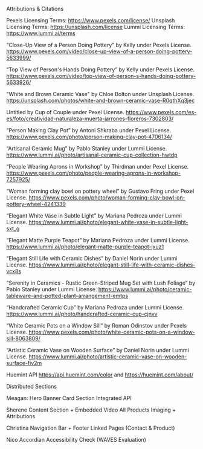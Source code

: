 Attributions & Citations

Pexels Licensing Terms: https://www.pexels.com/license/
Unsplash Licensing Terms: https://unsplash.com/license 
Lummi Licensing Terms: https://www.lummi.ai/terms 

“Close-Up View of a Person Doing Pottery” by Kelly under Pexels License. https://www.pexels.com/video/close-up-view-of-a-person-doing-pottery-5633999/ 

“Top View of Person's Hands Doing Pottery” by Kelly under Pexels License. https://www.pexels.com/video/top-view-of-person-s-hands-doing-pottery-5633926/

"White and Brown Ceramic Vase" by Chloe Bolton under Unsplash License. https://unsplash.com/photos/white-and-brown-ceramic-vase-R0qthXq3jec

Untitled by Cup of Couple under Pexel License. https://www.pexels.com/es-es/foto/creatividad-naturaleza-muerta-jarrones-floreros-7302803/

“Person Making Clay Pot” by Antoni Shkraba under Pexel License.  https://www.pexels.com/photo/person-making-clay-pot-4706134/

“Artisanal Ceramic Mug” by Pablo Stanley under Lummi License. https://www.lummi.ai/photo/artisanal-ceramic-cup-collection-hwtdp

“People Wearing Aprons in Workshop” by Thirdman under Pexel License. https://www.pexels.com/photo/people-wearing-aprons-in-workshop-7257925/

“Woman forming clay bowl on pottery wheel” by Gustavo Fring under Pexel License. https://www.pexels.com/photo/woman-forming-clay-bowl-on-pottery-wheel-4241339

“Elegant White Vase in Subtle Light” by Mariana Pedroza under Lummi License. https://www.lummi.ai/photo/elegant-white-vase-in-subtle-light-sxt_g 

“Elegant Matte Purple Teapot” by Mariana Pedroza under Lummi License. https://www.lummi.ai/photo/elegant-matte-purple-teapot-jxuz1 

“Elegant Still Life with Ceramic Dishes” by Daniel Norin under Lummi License. https://www.lummi.ai/photo/elegant-still-life-with-ceramic-dishes-vcx8s 

“Serenity in Ceramics - Rustic Green-Striped Mug Set with Lush Foliage” by Pablo Stanley under Lummi License.  https://www.lummi.ai/photo/ceramic-tableware-and-potted-plant-arrangement-emtps 

“Handcrafted Ceramic Cup” by Mariana Pedroza under Lummi License.  https://www.lummi.ai/photo/handcrafted-ceramic-cup-cjnvv 

“White Ceramic Pots on a Window Sill” by Roman Odinstov under Pexels License. https://www.pexels.com/photo/white-ceramic-pots-on-a-window-sill-8063809/ 

“Artistic Ceramic Vase on Wooden Surface” by Daniel Norin under Lummi License. https://www.lummi.ai/photo/artistic-ceramic-vase-on-wooden-surface-fiv2m

Huemint API https://api.huemint.com/color and https://huemint.com/about/ 


Distributed Sections

Meagan: 
    Hero Banner
    Card Section
    Integrated API
    
Sherene
    Content Section + Embedded Video
    All Products Imaging + Attributions 
    
Christina
    Navigation Bar + Footer
    Linked Pages (Contact & Product)
    
Nico
    Accordian
    Accessibility Check 
    (WAVES Evaluation)


